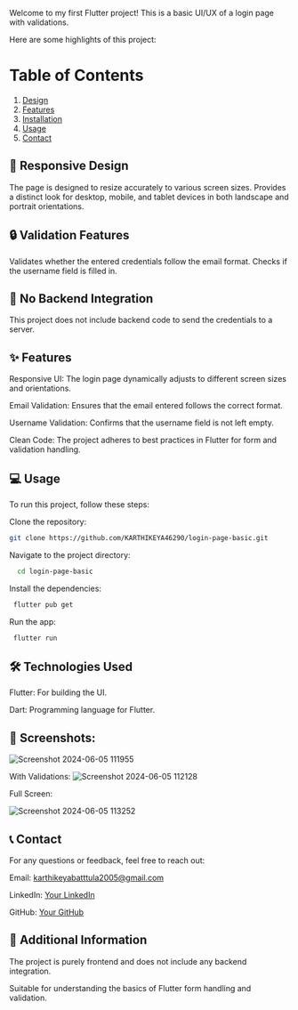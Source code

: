 Welcome to my first Flutter project! This is a basic UI/UX of a login page with validations.

Here are some highlights of this project:

# Table of Contents
1. [Design](#Design)
2. [Features](#features)
3. [Installation](#installation)
4. [Usage](#usage)
7. [Contact](#contact)

## 📱 Responsive Design
The page is designed to resize accurately to various screen sizes.
Provides a distinct look for desktop, mobile, and tablet devices in both landscape and portrait orientations.

## 🔒 Validation Features

Validates whether the entered credentials follow the email format.
Checks if the username field is filled in.

## 🚫 No Backend Integration

This project does not include backend code to send the credentials to a server.

## ✨ Features

Responsive UI: The login page dynamically adjusts to different screen sizes and orientations.

Email Validation: Ensures that the email entered follows the correct format.

Username Validation: Confirms that the username field is not left empty.

Clean Code: The project adheres to best practices in Flutter for form and validation handling.

## 💻 Usage
To run this project, follow these steps:

Clone the repository:
``` bash
git clone https://github.com/KARTHIKEYA46290/login-page-basic.git
```
    
Navigate to the project directory:
  ```bash
    cd login-page-basic
   ```
 Install the dependencies:
  ```bash
   flutter pub get
   ```
 Run the app:
  ```bash
   flutter run
   ```

## 🛠️ Technologies Used

Flutter: For building the UI.

Dart: Programming language for Flutter.

## 📸 Screenshots:

![Screenshot 2024-06-05 111955](https://github.com/KARTHIKEYA46290/login-page-basic/assets/171713398/482d5443-e22d-474f-8fed-c7ade147038b)

With Validations:
![Screenshot 2024-06-05 112128](https://github.com/KARTHIKEYA46290/login-page-basic/assets/171713398/cb7214b8-233e-4c18-a272-7a0003d6e4d9)

Full Screen:

![Screenshot 2024-06-05 113252](https://github.com/KARTHIKEYA46290/login-page-basic/assets/171713398/95aa7064-12e8-4c6a-87f3-1f37df333555)


## 📞 Contact
For any questions or feedback, feel free to reach out:

Email: karthikeyabatttula2005@gmail.com

LinkedIn: [Your LinkedIn](https://www.linkedin.com/in/karthikeya-battula-46290pr/)

GitHub: [Your GitHub](https://github.com/KARTHIKEYA46290)

## 📝 Additional Information

The project is purely frontend and does not include any backend integration.

Suitable for understanding the basics of Flutter form handling and validation.

